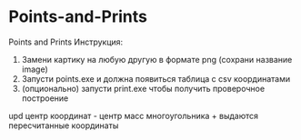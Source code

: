 # Points-and-Prints
Points and Prints 
Инструкция:
1) Замени картику на любую другую в формате png (сохрани название image)
2) Запусти points.exe и должна появиться таблица с csv координатами
3) (опционально) запусти print.exe чтобы получить проверочное построение


upd центр координат - центр масс многоугольника + выдаются пересчитанные координаты
